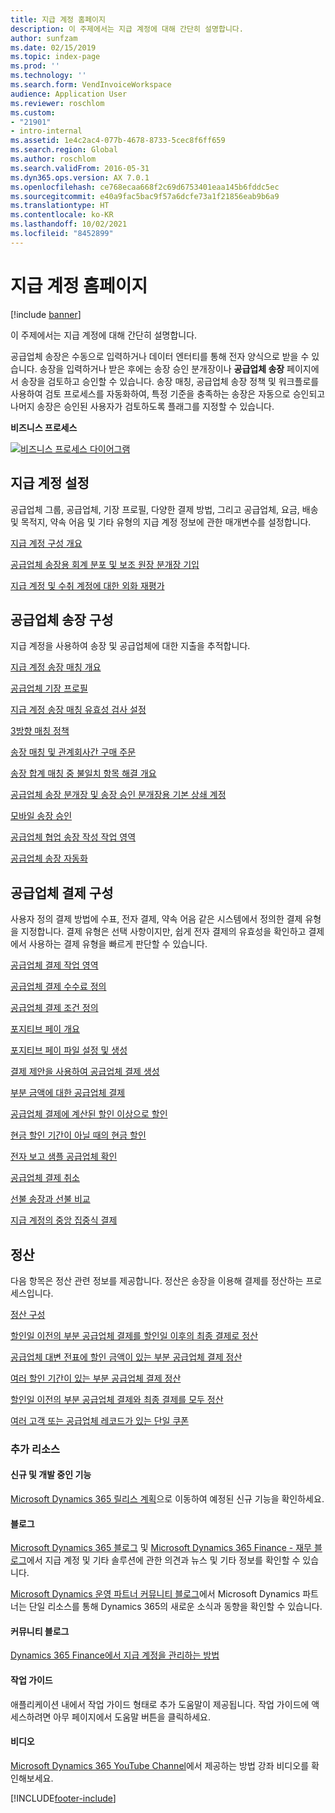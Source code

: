 ```yaml
---
title: 지급 계정 홈페이지
description: 이 주제에서는 지급 계정에 대해 간단히 설명합니다.
author: sunfzam
ms.date: 02/15/2019
ms.topic: index-page
ms.prod: ''
ms.technology: ''
ms.search.form: VendInvoiceWorkspace
audience: Application User
ms.reviewer: roschlom
ms.custom:
- "21901"
- intro-internal
ms.assetid: 1e4c2ac4-077b-4678-8733-5cec8f6ff659
ms.search.region: Global
ms.author: roschlom
ms.search.validFrom: 2016-05-31
ms.dyn365.ops.version: AX 7.0.1
ms.openlocfilehash: ce768ecaa668f2c69d6753401eaa145b6fddc5ec
ms.sourcegitcommit: e40a9fac5bac9f57a6dcfe73a1f21856eab9b6a9
ms.translationtype: HT
ms.contentlocale: ko-KR
ms.lasthandoff: 10/02/2021
ms.locfileid: "8452899"
---
```

# <a name="accounts-payable-home-page"></a>지급 계정 홈페이지

[!include [banner](../includes/banner.md)]

이 주제에서는 지급 계정에 대해 간단히 설명합니다. 

공급업체 송장은 수동으로 입력하거나 데이터 엔터티를 통해 전자 양식으로 받을 수 있습니다. 송장을 입력하거나 받은 후에는 송장 승인 분개장이나 **공급업체 송장** 페이지에서 송장을 검토하고 승인할 수 있습니다. 송장 매칭, 공급업체 송장 정책 및 워크플로를 사용하여 검토 프로세스를 자동화하여, 특정 기준을 충족하는 송장은 자동으로 승인되고 나머지 송장은 승인된 사용자가 검토하도록 플래그를 지정할 수 있습니다.

**비즈니스 프로세스**

[![비즈니스 프로세스 다이어그램](./media/AP-process.PNG)](./media/AP-process.PNG)

## <a name="set-up-accounts-payable"></a>지급 계정 설정

공급업체 그룹, 공급업체, 기장 프로필, 다양한 결제 방법, 그리고 공급업체, 요금, 배송 및 목적지, 약속 어음 및 기타 유형의 지급 계정 정보에 관한 매개변수를 설정합니다. 

[지급 계정 구성 개요](accounts-payable-overview.md)

[공급업체 송장용 회계 분포 및 보조 원장 분개장 기입](accounting-distributions-subledger-journal-entries-vendor-invoices.md) 

[지급 계정 및 수취 계정에 대한 외화 재평가](../cash-bank-management/foreign-currency-revaluation-accounts-payable-accounts-receivable.md)

## <a name="configure-vendor-invoices"></a>공급업체 송장 구성

지급 계정을 사용하여 송장 및 공급업체에 대한 지출을 추적합니다.

[지급 계정 송장 매칭 개요](accounts-payable-invoice-matching.md)

[공급업체 기장 프로필](vendor-posting-profiles.md)

[지급 계정 송장 매칭 유효성 검사 설정](tasks/set-up-accounts-payable-invoice-matching-validation.md)

[3방향 매칭 정책](three-way-matching-policies.md)

[송장 매칭 및 관계회사간 구매 주문](invoice-matching-intercompany-purchase-orders.md)

[송장 합계 매칭 중 불일치 항목 해결 개요](resolve-invoice-totals-invoice-matching-discrepancies.md)

[공급업체 송장 분개장 및 송장 승인 분개장용 기본 상쇄 계정](default-offset-accounts-vendor-invoice-journals.md)

[모바일 송장 승인](mobile-invoice-approvals.md)

[공급업체 협업 송장 작성 작업 영역](vendor-portal-invoicing-workspace.md)

[공급업체 송장 자동화](vendor-invoice-automation.md)

## <a name="configure-vendor-payments"></a>공급업체 결제 구성 

사용자 정의 결제 방법에 수표, 전자 결제, 약속 어음 같은 시스템에서 정의한 결제 유형을 지정합니다. 결제 유형은 선택 사항이지만, 쉽게 전자 결제의 유효성을 확인하고 결제에서 사용하는 결제 유형을 빠르게 판단할 수 있습니다. 

[공급업체 결제 작업 영역](vendor-payments-workspace.md)

[공급업체 결제 수수료 정의](tasks/define-vendor-payment-fees.md)

[공급업체 결제 조건 정의](tasks/define-vendor-payment-terms.md)

[포지티브 페이 개요](positive-pay-overview.md)

[포지티브 페이 파일 설정 및 생성](set-up-generate-positive-pay-files.md)

[결제 제안을 사용하여 공급업체 결제 생성](create-vendor-payments-payment-proposal.md)

[부분 금액에 대한 공급업체 결제](vendor-payments-partial-amount.md)

[공급업체 결제에 계산된 할인 이상으로 할인](take-discount-more-calculated-discount-vendor-payment.md)

[현금 할인 기간이 아닐 때의 현금 할인](take-cash-discount-outside-cash-discount-timeframe.md)

[전자 보고 샘플 공급업체 확인](electronic-reporting-sample-vendor-checks.md)

[공급업체 결제 취소](reverse-vendor-payment.md)

[선불 송장과 선불 비교](prepayments-invoices-vs-prepayments.md)

[지급 계정의 중앙 집중식 결제](centralized-payments-accounts-payable.md)

## <a name="settlements"></a>정산

다음 항목은 정산 관련 정보를 제공합니다. 정산은 송장을 이용해 결제를 정산하는 프로세스입니다. 

[정산 구성](../cash-bank-management/configure-settlement.md)

[할인일 이전의 부분 공급업체 결제를 할인일 이후의 최종 결제로 정산](settle-partial-vendor-payment-before-discount-or-final-payment-after.md)

[공급업체 대변 전표에 할인 금액이 있는 부분 공급업체 결제 정산](settle-partial-vendor-payment-discounts-vendor-credit-notes.md)

[여러 할인 기간이 있는 부분 공급업체 결제 정산](settle-partial-vendor-payment-multiple-discount-periods.md)

[할인일 이전의 부분 공급업체 결제와 최종 결제를 모두 정산](settle-partial-vendor-payment-or-final-payment-before-discount.md)

[여러 고객 또는 공급업체 레코드가 있는 단일 쿠폰](single-voucher-multiple-customer-vendor-records.md)



### <a name="additional-resources"></a>추가 리소스

#### <a name="whats-new-and-in-development"></a>신규 및 개발 중인 기능

[Microsoft Dynamics 365 릴리스 계획](/dynamics365/release-plans/)으로 이동하여 예정된 신규 기능을 확인하세요. 

#### <a name="blogs"></a>블로그

[Microsoft Dynamics 365 블로그](https://community.dynamics.com/b/msftdynamicsblog?c=Enterprise) 및 [Microsoft Dynamics 365 Finance - 재무 블로그](https://community.dynamics.com/365/financeandoperations/b/financials)에서 지급 계정 및 기타 솔루션에 관한 의견과 뉴스 및 기타 정보를 확인할 수 있습니다.

[Microsoft Dynamics 운영 파트너 커뮤니티 블로그](https://community.dynamics.com/partner/b/operationspartnercommunityblog)에서 Microsoft Dynamics 파트너는 단일 리소스를 통해 Dynamics 365의 새로운 소식과 동향을 확인할 수 있습니다.

#### <a name="community-blogs"></a>커뮤니티 블로그

[Dynamics 365 Finance에서 지급 계정을 관리하는 방법](https://financefunction.tech/2019/02/15/how-to-manage-payables-in-dynamics-365-for-finance-and-operations)

#### <a name="task-guides"></a>작업 가이드
애플리케이션 내에서 작업 가이드 형태로 추가 도움말이 제공됩니다. 작업 가이드에 액세스하려면 아무 페이지에서 도움말 버튼을 클릭하세요.

#### <a name="videos"></a>비디오

[Microsoft Dynamics 365 YouTube Channel](https://www.youtube.com/channel/UCJGCg4rB3QSs8y_1FquelBQ)에서 제공하는 방법 강좌 비디오를 확인해보세요.






[!INCLUDE[footer-include](../../includes/footer-banner.md)]
